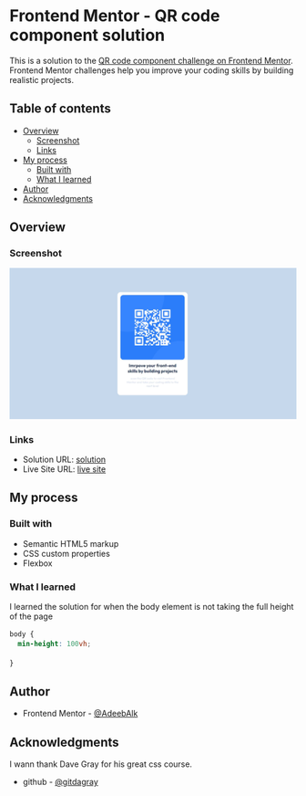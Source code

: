 # Frontend Mentor - QR code component solution

This is a solution to the [QR code component challenge on Frontend Mentor](https://www.frontendmentor.io/challenges/qr-code-component-iux_sIO_H). Frontend Mentor challenges help you improve your coding skills by building realistic projects.

## Table of contents

- [Overview](#overview)
  - [Screenshot](#screenshot)
  - [Links](#links)
- [My process](#my-process)
  - [Built with](#built-with)
  - [What I learned](#what-i-learned)
- [Author](#author)
- [Acknowledgments](#acknowledgments)

## Overview

### Screenshot

![img](./screenshot.jpg)

### Links

- Solution URL: [solution](https://github.com/AdeebAlk/QR-Front-End-Mentor)
- Live Site URL: [live site](https://adeebalk.github.io/QR-Front-End-Mentor/)

## My process

### Built with

- Semantic HTML5 markup
- CSS custom properties
- Flexbox

### What I learned

I learned the solution for when the body element is not taking the full height of the page  

```css
body {
  min-height: 100vh;

}
```

## Author

- Frontend Mentor - [@AdeebAlk](https://www.frontendmentor.io/profile/AdeebAlk)

## Acknowledgments

I wann thank Dave Gray for his great css course.

- github - [@gitdagray](https://github.com/gitdagray)
